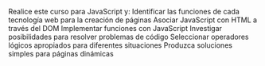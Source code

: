 Realice este curso para JavaScript y:
Identificar las funciones de cada tecnología web para la creación de páginas
Asociar JavaScript con HTML a través del DOM
Implementar funciones con JavaScript
Investigar posibilidades para resolver problemas de código
Seleccionar operadores lógicos apropiados para diferentes situaciones
Produzca soluciones simples para páginas dinámicas
